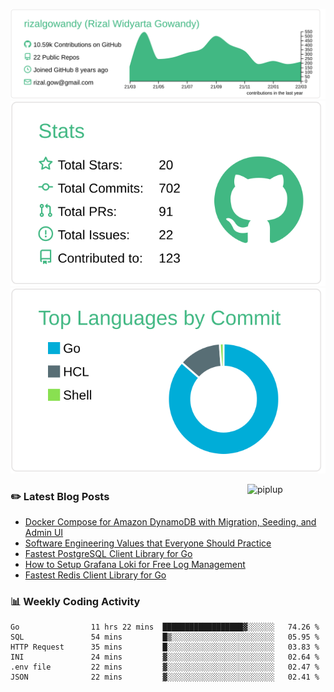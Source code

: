 ![profile-details](profile-summary-card-output/vue/0-profile-details.svg)
![stats](profile-summary-card-output/vue/3-stats.svg)
![most-commit-language](profile-summary-card-output/vue/2-most-commit-language.svg)

<img alt="piplup" align="right" width="125px" src="https://media.giphy.com/media/w6YCfXHS6QZjeHlVpI/giphy.gif">

### :pencil2: Latest Blog Posts
<!-- BLOG-POST-LIST:START -->
- [Docker Compose for Amazon DynamoDB with Migration, Seeding, and Admin UI](https://medium.com/geekculture/docker-compose-for-amazon-dynamodb-with-migration-seeding-and-admin-ui-db11a348cc6a?source=rss-5763b0f1aba6------2)
- [Software Engineering Values that Everyone Should Practice](https://levelup.gitconnected.com/software-engineering-values-that-everyone-should-practice-c980d00cd103?source=rss-5763b0f1aba6------2)
- [Fastest PostgreSQL Client Library for Go](https://levelup.gitconnected.com/fastest-postgresql-client-library-for-go-579fa97909fb?source=rss-5763b0f1aba6------2)
- [How to Setup Grafana Loki for Free Log Management](https://levelup.gitconnected.com/how-to-setup-grafana-loki-for-free-log-management-ceb60558503c?source=rss-5763b0f1aba6------2)
- [Fastest Redis Client Library for Go](https://levelup.gitconnected.com/fastest-redis-client-library-for-go-7993f618f5ab?source=rss-5763b0f1aba6------2)
<!-- BLOG-POST-LIST:END -->

### 📊 Weekly Coding Activity
<!--START_SECTION:waka-->

```text
Go                11 hrs 22 mins  ██████████████████▓░░░░░░   74.26 %
SQL               54 mins         █▒░░░░░░░░░░░░░░░░░░░░░░░   05.95 %
HTTP Request      35 mins         █░░░░░░░░░░░░░░░░░░░░░░░░   03.83 %
INI               24 mins         ▓░░░░░░░░░░░░░░░░░░░░░░░░   02.64 %
.env file         22 mins         ▓░░░░░░░░░░░░░░░░░░░░░░░░   02.47 %
JSON              22 mins         ▓░░░░░░░░░░░░░░░░░░░░░░░░   02.41 %
```

<!--END_SECTION:waka-->
